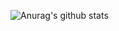 ![Anurag's github stats](https://github-readme-stats.vercel.app/api?username=kokarare1212&show_icons=true)
